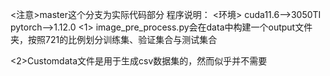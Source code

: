 <注意>master这个分支为实际代码部分
程序说明：
<环境>
cuda11.6——>3050TI 
pytorch——>1.12.0
<1>
image_pre_process.py会在data中构建一个output文件夹，按照721的比例划分训练集、验证集合与测试集合

<2>Customdata文件是用于生成csv数据集的，然而似乎并不需要
